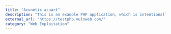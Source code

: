 ```yaml
---
title: "Acunetix acuart"
description: "This is an example PHP application, which is intentionally vulnerable to web attacks. It is intended to help you test Acunetix"
external_url: "https://testphp.vulnweb.com/"
category: "Web Exploitation"
---
```

